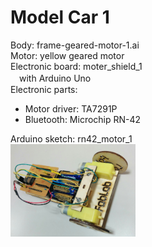 Model Car 1
===============

Body: frame-geared-motor-1.ai <br>
Motor: yellow geared motor <br>
Electronic board: moter_shield_1 <br>
　with Arduino Uno <br>
Electronic parts:
* Motor driver: TA7291P
* Bluetooth: Microchip RN-42

Arduino sketch: rn42_motor_1 <br>
<img src="https://raw.githubusercontent.com/ohwada/Fab_ModelCar/master/docs/car1/car1.png" width="200" />
